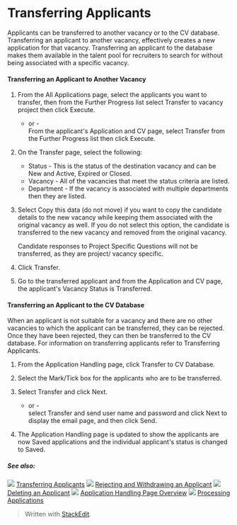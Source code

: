 # Transferring Applicants

Applicants can be transferred to another vacancy or to the CV database. Transferring an applicant to another vacancy, effectively creates a new application for that vacancy. Transferring an applicant to the database makes them available in the talent pool for recruiters to search for without being associated with a specific vacancy.

#### Transferring an Applicant to Another Vacancy

1.  From the  All Applications  page, select the applicants you want to transfer, then from the  Further Progress  list select  Transfer to vacancy project  then click  Execute.  
    - or -  
    From the applicant's  Application and CV  page, select  Transfer  from the  Further Progress  list then click  Execute.  
    
2.  On the  Transfer  page, select the following:
    -   Status  - This is the status of the destination vacancy and can be  New  and  Active,  Expired  or  Closed.
    -   Vacancy  - All of the vacancies that meet the status criteria are listed.
    -   Department  - If the vacancy is associated with multiple departments then they are listed.
3.  Select  Copy this data (do not move)  if you want to copy the candidate details to the new vacancy while keeping them associated with the original vacancy as well. If you do not select this option, the candidate is transferred to the new vacancy and removed from the original vacancy.  
    
    Candidate responses to  Project Specific Questions  will not be transferred, as they are project/ vacancy specific.
    
4.  Click  Transfer.
5.  Go to the transferred applicant and from the  Application and CV  page, the applicant's  Vacancy Status  is  Transferred.

#### Transferring an Applicant to the CV Database

When an applicant is not suitable for a vacancy and there are no other vacancies to which the applicant can be transferred, they can be rejected. Once they have been rejected, they can then be transferred to the CV database. For information on transferring applicants refer to Transferring Applicants.

1.  From the  Application Handling  page, click  Transfer to CV Database.
2.  Select the  Mark/Tick  box for the applicants who are to be transferred.
3.  Select  Transfer  and click  Next.  
    - or -  
    select  Transfer  and send user name and password and click  Next  to display the email page, and then click  Send.  
    
4.  The  Application Handling  page is updated to show the applicants are now  Saved applications  and the individual applicant's status is changed to  Saved.

##### See also:

![](../Resources/Images/icon-document-link.png) [Transferring Applicants](#)
![](../Resources/Images/icon-document-link.png) [Rejecting and Withdrawing an Applicant](rejecting_and_withdrawing_an_applicant.htm)
![](../Resources/Images/icon-document-link.png) [Deleting an Applicant](deleting_an_applicant.htm)
![](../Resources/Images/icon-document-link.png) [Application Handling Page Overview](application_handling_page_overview.htm)
![](../Resources/Images/icon-document-link.png) [Processing Applications](processing_applications.htm)



> Written with [StackEdit](https://stackedit.io/).
<!--stackedit_data:
eyJoaXN0b3J5IjpbLTEyNDA4MjU5MzRdfQ==
-->
